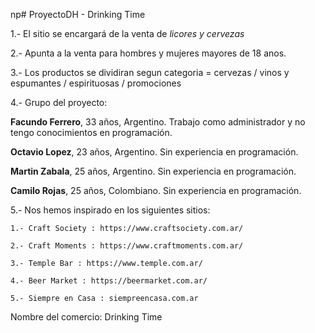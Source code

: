 np# ProyectoDH - Drinking Time 

1.- El sitio se encargará de la venta de *licores y cervezas* 

2.- Apunta a la venta para hombres y mujeres mayores de 18 anos.

3.- Los productos se dividiran segun categoria = cervezas / vinos y espumantes / espirituosas / promociones


4.- Grupo del proyecto:

**Facundo Ferrero**, 33 años, Argentino. Trabajo como administrador y no tengo conocimientos en programación. 

**Octavio Lopez**, 23 años, Argentino. Sin experiencia en programación.

**Martin Zabala**, 25 años, Argentino. Sin experiencia en programación.

**Camilo Rojas**, 25 años, Colombiano. Sin experiencia en programación.


5.- Nos hemos inspirado en los siguientes sitios:

	1.- Craft Society : https://www.craftsociety.com.ar/

	2.- Craft Moments : https://www.craftmoments.com.ar/

	3.- Temple Bar : https://www.temple.com.ar/

	4.- Beer Market : https://beermarket.com.ar/

	5.- Siempre en Casa : siempreencasa.com.ar

Nombre del comercio: Drinking Time





 
	